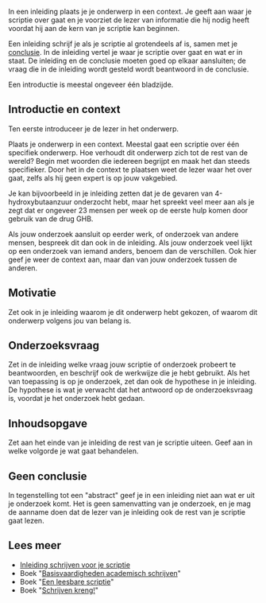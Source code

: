 In een inleiding plaats je je onderwerp in een context. Je geeft aan waar je scriptie over gaat en je voorziet de lezer van informatie die hij nodig heeft voordat hij aan de kern van je scriptie kan beginnen.
<p>
Een inleiding schrijf je als je scriptie al grotendeels af is, samen met je <a href="/docs/28/55_Conclusie_schrijven.html">conclusie</a>. In de inleiding vertel je waar je scriptie over gaat en wat er in staat. De inleiding en de conclusie moeten goed op elkaar aansluiten; de vraag die in de inleiding wordt gesteld wordt beantwoord in de conclusie.
</p><p>
Een introductie is meestal ongeveer één bladzijde.
</p>

<h2>Introductie en context</h2>
<p>
Ten eerste introduceer je de lezer in het onderwerp. 
</p><p>
Plaats je onderwerp in een context. Meestal gaat een scriptie over één specifiek onderwerp. Hoe verhoudt dit onderwerp zich tot de rest van de wereld? Begin met woorden die iedereen begrijpt en maak het dan steeds specifieker. Door het in de context te plaatsen weet de lezer waar het over gaat, zelfs als hij geen expert is op jouw vakgebied.
</p><p>
Je kan bijvoorbeeld in je inleiding zetten dat je de gevaren van 4-hydroxybutaanzuur onderzocht hebt, maar het spreekt veel meer aan als je zegt dat er ongeveer 23 mensen per week op de eerste hulp komen door gebruik van de drug GHB.
</p><p>
Als jouw onderzoek aansluit op eerder werk, of onderzoek van andere mensen, bespreek dit dan ook in de inleiding. Als jouw onderzoek veel lijkt op een onderzoek van iemand anders, benoem dan de verschillen. Ook hier geef je weer de context aan, maar dan van jouw onderzoek tussen de anderen.
</p>

<h2>Motivatie</h2>
<p>
Zet ook in je inleiding waarom je dit onderwerp hebt gekozen, of waarom dit onderwerp volgens jou van belang is.
</p>

<h2>Onderzoeksvraag</h2>

<p>
Zet in de inleiding welke vraag jouw scriptie of onderzoek probeert te beantwoorden, en beschrijf ook de werkwijze die je hebt gebruikt. Als het van toepassing is op je onderzoek, zet dan ook de hypothese in je inleiding. De hypothese is wat je verwacht dat het antwoord op de onderzoeksvraag is, voordat je het onderzoek hebt gedaan.
</p>

<h2>Inhoudsopgave</h2>

<p>
Zet aan het einde van je inleiding de rest van je scriptie uiteen. Geef aan in welke volgorde je wat gaat behandelen.
</p>

<h2>Geen conclusie</h2>

<p>
In tegenstelling tot een "abstract" geef je in een inleiding niet aan wat er uit je onderzoek komt. Het is geen samenvatting van je onderzoek, en je mag de aanname doen dat de lezer van je inleiding ook de rest van je scriptie gaat lezen.
</p>

<h2>Lees meer</h2>
<ul>
<li><a href="https://www.scribbr.nl/scriptie-structuur/een-inleiding-schrijven-voor-je-scriptie/">Inleiding schrijven voor je scriptie</a></li>
<li>Boek "<a title="Francien Schoordijk, &euro; 27,50" href="http://www.bol.com/nl/p/basisvaardigheden-academisch-schrijven/9200000025136177/">Basisvaardigheden academisch schrijven</a>"</li>
<li>Boek "<a title="Warna Oosterbaan, &euro; 12,50" href="http://www.bol.com/nl/p/een-leesbare-scriptie/9200000025959542/">Een leesbare scriptie</a>"</li>
<li>Boek "<a href="http://www.bol.com/nl/p/schrijven-kreng/9200000030255223/">Schrijven kreng!</a>"</li>
</ul>
